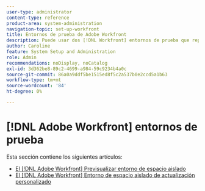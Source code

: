 ```yaml
---
user-type: administrator
content-type: reference
product-area: system-administration
navigation-topic: set-up-workfront
title: Entornos de prueba de Adobe Workfront
description: Puede usar dos [!DNL Workfront] entornos de prueba que replican su [!DNL Workfront] entorno de producción. Workfront actualiza la zona protegida de vista previa cada fin de semana. Los datos agregados a su entorno en directo el viernes aparecerán en su zona protegida de vista previa el lunes que viene. La zona protegida de actualización personalizada es un entorno de prueba independiente que actualiza manualmente. Hay un coste adicional para obtener la zona protegida de actualización personalizada.
author: Caroline
feature: System Setup and Administration
role: Admin
recommendations: noDisplay, noCatalog
exl-id: 3d362be8-89c2-4699-a984-59c9234b4a0c
source-git-commit: 86a0a9ddf5be1515ed8f5c2a537b0e2ccd5a1b63
workflow-type: tm+mt
source-wordcount: '84'
ht-degree: 0%

---
```


# [!DNL Adobe Workfront] entornos de prueba

Esta sección contiene los siguientes artículos:

* [El [!DNL Adobe Workfront] Previsualizar entorno de espacio aislado](../../../administration-and-setup/set-up-workfront/workfront-testing-environments/wf-preview-sandbox-environment.md)
* [El [!DNL Adobe Workfront] Entorno de espacio aislado de actualización personalizado](../../../administration-and-setup/set-up-workfront/workfront-testing-environments/wf-custom-refresh-sandbox-environment.md)
